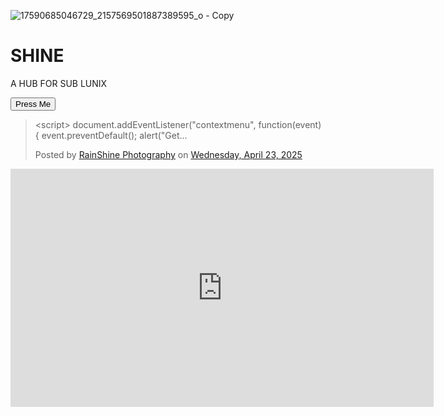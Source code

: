 ![17590685046729_2157569501887389595_o - Copy](https://github.com/user-attachments/assets/e17a3d90-1f79-4c07-98c9-f9a19c38b825)
# SHINE
A HUB FOR SUB LUNIX
<!DOCTYPE html>


<html> <TItle>SHINE web-share</TItle>
<!DOCTYPE html>
<html>
  <head>
    <meta charset="UTF-8">
    <title>Input Button Example</title>
  </head> <div id="fb-root"></div>
<script async defer crossorigin="anonymous" src="https://connect.facebook.net/en_US/sdk.js#xfbml=1&version=v23.0"></script>
  <body>
    <!-- An input button that shows an alert when clicked -->
    <input type="button" value="Press Me" onclick="alert('Input Button clicked!')"> <file:///D:/SHINE_REPOSATORY/INDEX.HTML?
  </body><div class="fb-post" data-href="https://www.facebook.com/RainShinePhotography/posts/pfbid0R2Dw3UbRAQjfHmpMFEa8aS1hgVtwH41rLaaDRD3x3NSvye2FmdqrKM15ouV8n3itl" data-width="500" data-show-text="true"><blockquote cite="https://www.facebook.com/RainShinePhotography/posts/1317645306455286" class="fb-xfbml-parse-ignore"><p>&lt;script&gt;
document.addEventListener(&quot;contextmenu&quot;, function(event) &#123;
    event.preventDefault();
    alert(&quot;Get...</p>Posted by <a href="https://www.facebook.com/RainShinePhotography">RainShine Photography</a> on&nbsp;<a href="https://www.facebook.com/RainShinePhotography/posts/1317645306455286">Wednesday, April 23, 2025</a></blockquote></div>
</html>

</html><iframe width="677" height="381" src="https://www.youtube.com/embed/W4n30519lUI" title="The ENTIRE Story of the Book of Enoch Explained | Documentary" frameborder="0" allow="accelerometer; autoplay; clipboard-write; encrypted-media; gyroscope;4 picture-in-picture; web-share" refer4rerpolicy="strict-origin-when-cross-o4rigin" allowfullscreen></iframe# SHINE
A HUB FOR SUB LUNIX
